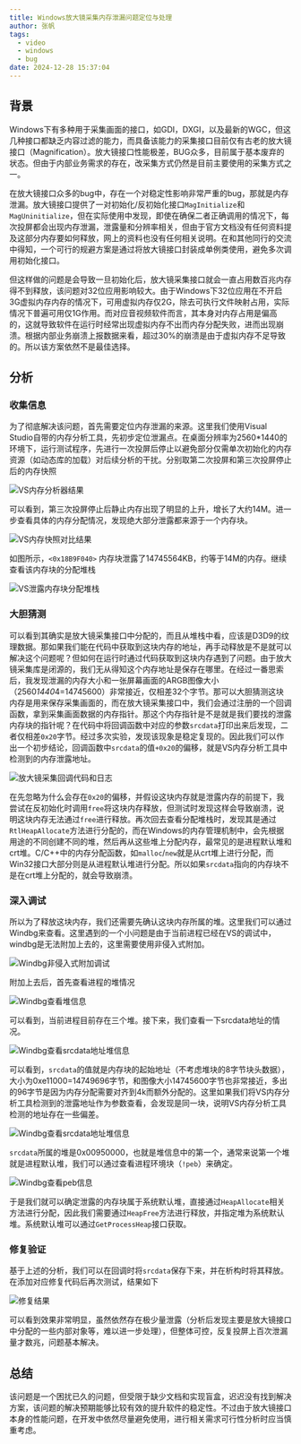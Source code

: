 ```yaml
---
title: Windows放大镜采集内存泄漏问题定位与处理
author: 张帆
tags:
  - video
  - windows
  - bug
date: 2024-12-28 15:37:04
---
```


## 背景

Windows下有多种用于采集画面的接口，如GDI，DXGI，以及最新的WGC，但这几种接口都缺乏内容过滤的能力，而具备该能力的采集接口目前仅有古老的放大镜接口（Magnification）。放大镜接口性能极差，BUG众多，目前属于基本废弃的状态。但由于内部业务需求的存在，改采集方式仍然是目前主要使用的采集方式之一。

在放大镜接口众多的bug中，存在一个对稳定性影响非常严重的bug，那就是内存泄漏。放大镜接口提供了一对初始化/反初始化接口`MagInitialize`和`MagUninitialize`，但在实际使用中发现，即使在确保二者正确调用的情况下，每次投屏都会出现内存泄漏，泄露量和分辨率相关，但由于官方文档没有任何资料提及这部分内存要如何释放，网上的资料也没有任何相关说明。在和其他同行的交流中得知，一个可行的规避方案是通过将放大镜接口封装成单例类使用，避免多次调用初始化接口。

但这样做的问题是会导致一旦初始化后，放大镜采集接口就会一直占用数百兆内存得不到释放，该问题对32位应用影响较大。由于Windows下32位应用在不开启3G虚拟内存内存的情况下，可用虚拟内存仅2G，除去可执行文件映射占用，实际情况下普遍可用仅1G作用。而对应音视频软件而言，其本身对内存占用是偏高的，这就导致软件在运行时经常出现虚拟内存不出而内存分配失败，进而出现崩溃。根据内部业务崩溃上报数据来看，超过30%的崩溃是由于虚拟内存不足导致的。所以该方案依然不是最佳选择。

<!--more-->

## 分析

### 收集信息

为了彻底解决该问题，首先需要定位内存泄漏的来源。这里我们使用Visual Studio自带的内存分析工具，先初步定位泄漏点。在桌面分辨率为2560*1440的环境下，运行测试程序，先进行一次投屏后停止以避免部分仅需单次初始化的内存资源（如动态库的加载）对后续分析的干扰。分别取第二次投屏和第三次投屏停止后的内存快照

![VS内存分析器结果](vs_memory_usage.png)

可以看到，第三次投屏停止后静止内存出现了明显的上升，增长了大约14M。进一步查看具体的内存分配情况，发现绝大部分泄露都来源于一个内存块。

![VS内存快照对比结果](vs_memory_leak_detail.png)

如图所示，`<0x18B9F040>` 内存块泄露了14745564KB，约等于14M的内存。继续查看该内存块的分配堆栈

![VS泄露内存块分配堆栈](memory_alloc_stack.png)

### 大胆猜测

可以看到其确实是放大镜采集接口中分配的，而且从堆栈中看，应该是D3D9的纹理数据。那如果我们能在代码中获取到这块内存的地址，再手动释放是不是就可以解决这个问题呢？但如何在运行时通过代码获取到这块内存遇到了问题。由于放大镜采集库是闭源的，我们无从得知这个内存地址是保存在哪里。在经过一番思索后，我发现泄漏的内存大小和一张屏幕画面的ARGB图像大小（2560*1440*4=14745600）非常接近，仅相差32个字节。那可以大胆猜测这块内存是用来保存采集画面的，而在放大镜采集接口中，我们会通过注册的一个回调函数，拿到采集画面数据的内存指针。那这个内存指针是不是就是我们要找的泄露内存块的指针呢？在代码中将回调函数中对应的参数`srcdata`打印出来后发现，二者仅相差`0x20`字节。经过多次实验，发现该现象是稳定复现的。因此我们可以作出一个初步结论，回调函数中`srcdata`的值`+0x20`的偏移，就是VS内存分析工具中检测到的内存泄露地址。

![放大镜采集回调代码和日志](magnification_callback_code_and_log.png)

在先忽略为什么会存在`0x20`的偏移，并假设这块内存就是泄露内存的前提下，我尝试在反初始化时调用`free`将这块内存释放，但测试时发现这样会导致崩溃，说明这块内存无法通过`free`进行释放。再次回去查看分配堆栈时，发现其是通过`RtlHeapAllocate`方法进行分配的，而在Windows的内存管理机制中，会先根据用途的不同创建不同的堆，然后再从这些堆上分配内存，最常见的是进程默认堆和crt堆。C/C++中的内存分配函数，如`malloc`/`new`就是从crt堆上进行分配，而Win32接口大部分则是从进程默认堆进行分配。所以如果`srcdata`指向的内存块不是在crt堆上分配的，就会导致崩溃。

### 深入调试

所以为了释放这块内存，我们还需要先确认这块内存所属的堆。这里我们可以通过Windbg来查看。这里遇到的一个小问题是由于当前进程已经在VS的调试中，windbg是无法附加上去的，这里需要使用非侵入式附加。

![Windbg非侵入式附加调试](windbg_attach.png)

附加上去后，首先查看进程的堆情况

![Windbg查看堆信息](windbg_heap.png)

可以看到，当前进程目前存在三个堆。接下来，我们查看一下srcdata地址的情况。

![Windbg查看srcdata地址堆信息](windbg_heap_detail.png)

可以看到，`srcdata`的值就是内存块的起始地址（不考虑堆块的8字节块头数据），大小为0xe11000=14749696字节，和图像大小14745600字节也非常接近，多出的96字节是因为内存分配需要对齐到4k而额外分配的。这里如果我们将VS内存分析工具检测到的泄露地址作为参数查看，会发现是同一块，说明VS内存分析工具检测的地址存在一些偏差。

![Windbg查看srcdata地址堆信息](windbg_heap_detail2.png)

`srcdata`所属的堆是0x00950000，也就是堆信息中的第一个，通常来说第一个堆就是进程默认堆，我们可以通过查看进程环境块（`!peb`）来确定。

![Windbg查看peb信息](windbg_peb.png)

于是我们就可以确定泄露的内存块属于系统默认堆，直接通过`HeapAllocate`相关方法进行分配，因此我们需要通过`HeapFree`方法进行释放，并指定堆为系统默认堆。系统默认堆可以通过`GetProcessHeap`接口获取。

### 修复验证

基于上述的分析，我们可以在回调时将`srcdata`保存下来，并在析构时将其释放。在添加对应修复代码后再次测试，结果如下

![修复结果](vs_memeory_usage_fix.png)

可以看到效果非常明显，虽然依然存在极少量泄露（分析后发现主要是放大镜接口中分配的一些内部对象等，难以进一步处理），但整体可控，反复投屏上百次泄漏量才数兆，问题基本解决。

## 总结

该问题是一个困扰已久的问题，但受限于缺少文档和实现盲盒，迟迟没有找到解决方案，该问题的解决预期能够比较有效的提升软件的稳定性。不过由于放大镜接口本身的性能问题，在开发中依然尽量避免使用，进行相关需求可行性分析时应当慎重考虑。

